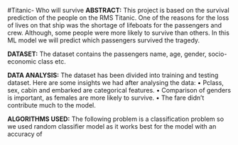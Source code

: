 #Titanic- Who will survive
**ABSTRACT:**
This project is based on the survival prediction of the people on the RMS Titanic. One of the reasons for the loss of lives on that ship was the shortage of lifeboats for the passengers and crew. Although, some people were more likely to survive than others. In this ML model we will predict which passengers survived the tragedy.

**DATASET:** 
The dataset contains the passengers name, age, gender, socio-economic class etc.

**DATA ANALYSIS:**
The dataset has been divided into training and testing dataset. Here are some insights we had after analysing the data:
•	Pclass, sex, cabin and embarked are categorical features.
•	Comparison of genders is important, as females are more likely to survive.
•	The fare didn’t contribute much to the model.

**ALGORITHMS USED:**
The following problem is a classification problem so we used random classifier model as it works best for the model with an accuracy of 
